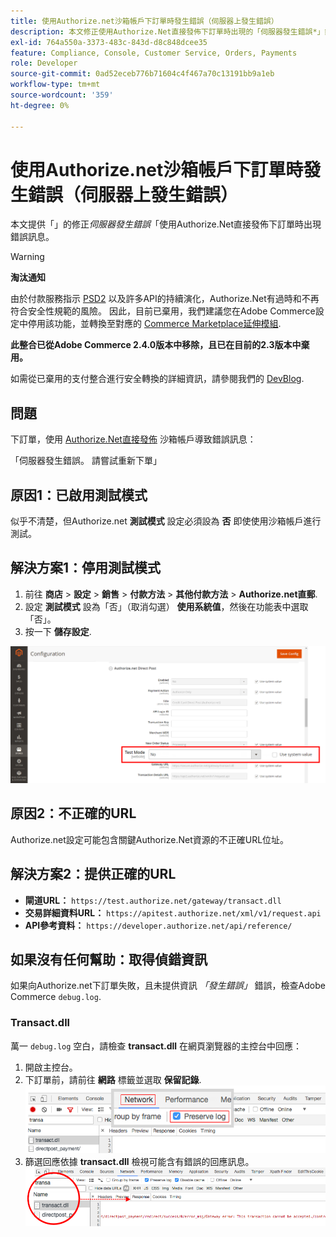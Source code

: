 ```yaml
---
title: 使用Authorize.net沙箱帳戶下訂單時發生錯誤（伺服器上發生錯誤）
description: 本文修正使用Authorize.Net直接發佈下訂單時出現的「伺服器發生錯誤*」錯誤訊息。
exl-id: 764a550a-3373-483c-843d-d8c848dcee35
feature: Compliance, Console, Customer Service, Orders, Payments
role: Developer
source-git-commit: 0ad52eceb776b71604c4f467a70c13191bb9a1eb
workflow-type: tm+mt
source-wordcount: '359'
ht-degree: 0%

---
```


# 使用Authorize.net沙箱帳戶下訂單時發生錯誤（伺服器上發生錯誤）

本文提供「」的修正&#x200B;*伺服器發生錯誤*「使用Authorize.Net直接發佈下訂單時出現錯誤訊息。

>[!WARNING]
>
>**淘汰通知**
>
>由於付款服務指示 [PSD2](https://docs.magento.com/user-guide/v2.3/stores/compliance-payment-services-directive.html) 以及許多API的持續演化，Authorize.Net有過時和不再符合安全性規範的風險。 因此，目前已棄用，我們建議您在Adobe Commerce設定中停用該功能，並轉換至對應的 [Commerce Marketplace延伸模組](https://marketplace.magento.com/extensions.html).
>
>**此整合已從Adobe Commerce 2.4.0版本中移除，且已在目前的2.3版本中棄用。**
>
>如需從已棄用的支付整合進行安全轉換的詳細資訊，請參閱我們的 [DevBlog](https://community.magento.com/t5/Magento-DevBlog/Deprecation-of-Magento-core-payment-integrations/ba-p/426445).

## 問題

下訂單，使用 [Authorize.Net直接發佈](https://docs.magento.com/user-guide/v2.3/payment/authorize-net-direct-post.html) 沙箱帳戶導致錯誤訊息：

>>
「伺服器發生錯誤。 請嘗試重新下單」

## 原因1：已啟用測試模式

似乎不清楚，但Authorize.net **測試模式** 設定必須設為 **否** 即使使用沙箱帳戶進行測試。

## 解決方案1：停用測試模式

1. 前往 **商店** > **設定** > **銷售** > **付款方法** > **其他付款方法** > **Authorize.net直郵**.
1. 設定 **測試模式** 設為「否」（取消勾選） **使用系統值**，然後在功能表中選取「否」。
1. 按一下 **儲存設定**.

![authorize-net_test-mode_setting.png](/help/troubleshooting/miscellaneous/assets/authorize-net_test-mode_setting.png)

## 原因2：不正確的URL

Authorize.net設定可能包含關鍵Authorize.Net資源的不正確URL位址。

## 解決方案2：提供正確的URL

* **閘道URL：**   `https://test.authorize.net/gateway/transact.dll`
* **交易詳細資料URL：**   `https://apitest.authorize.net/xml/v1/request.api`
* **API參考資料：**   `https://developer.authorize.net/api/reference/`

## 如果沒有任何幫助：取得偵錯資訊

如果向Authorize.net下訂單失敗，且未提供資訊 *「發生錯誤」* 錯誤，檢查Adobe Commerce `debug.log`.

### Transact.dll

萬一 `debug.log` 空白，請檢查 **transact.dll** 在網頁瀏覽器的主控台中回應：

1. 開啟主控台。
1. 下訂單前，請前往 **網路** 標籤並選取 **保留記錄**.    ![web-console_network_preserve-log.png](assets/web-console_network_preserve-log.png)
1. 篩選回應依據 **transact.dll** 檢視可能含有錯誤的回應訊息。    ![transact-dll_web-console_response.png](assets/transact-dll_web-console_response.png)
